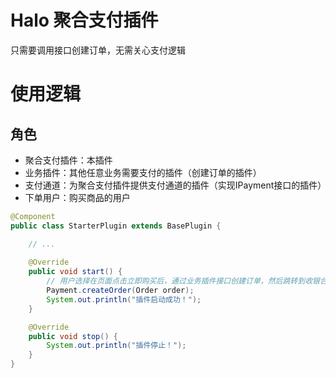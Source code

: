 # Halo 聚合支付插件

只需要调用接口创建订单，无需关心支付逻辑



# 使用逻辑

## 角色

- 聚合支付插件：本插件
- 业务插件：其他任意业务需要支付的插件（创建订单的插件）
- 支付通道：为聚合支付插件提供支付通道的插件（实现IPayment接口的插件）
- 下单用户：购买商品的用户

```java
@Component
public class StarterPlugin extends BasePlugin {

    // ...
    
    @Override
    public void start() {
        // 用户选择在页面点击立即购买后，通过业务插件接口创建订单，然后跳转到收银台页面（/payment/{orderNo}）
        Payment.createOrder(Order order);
        System.out.println("插件启动成功！");
    }

    @Override
    public void stop() {
        System.out.println("插件停止！");
    }
}

```